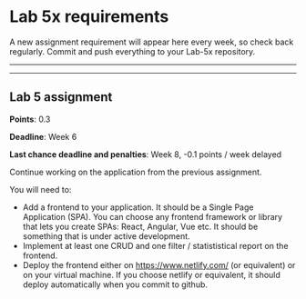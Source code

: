 # Lab 5x requirements

A new assignment requirement will appear here every week, so check back regularly. Commit and push everything to your Lab-5x repository.

----
----

## Lab 5 assignment

**Points**: 0.3

**Deadline**: Week 6

**Last chance deadline and penalties**: Week 8, -0.1 points / week delayed

Continue working on the application from the previous assignment.

You will need to:
- Add a frontend to your application. It should be a Single Page Application (SPA). You can choose any frontend framework or library that lets you create SPAs: React, Angular, Vue etc. It should be something that is under active development.
- Implement at least one CRUD and one filter / statististical report on the frontend.
- Deploy the frontend either on https://www.netlify.com/ (or equivalent) or on your virtual machine. If you choose netlify or equivalent, it should deploy automatically when you commit to github.
